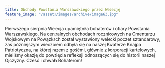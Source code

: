 ```yaml
---
title: Obchody Powstania Warszawskiego przez Welecję
feature_image: "/assets/images/archive/image63.jpg"
---
```


Pierwszego sierpnia Welecja upamiętniła bohaterów i ofiary Powstania Warszawskiego.
Na centralnych obchodach rocznicowych na Cmentarzu Wojskowym na Powązkach został wystawiony welecki poczet sztandarowy, zaś późniejszym wieczorem odbyła się na naszej Kwaterze Knajpa Patriotyczna, na której razem z gośćmi, głównie z korporacji kartelowych, mieliśmy okazję do powzięcia refleksji odnoszących się do historii naszej Ojczyzny.
Cześć i chwała Bohaterom!